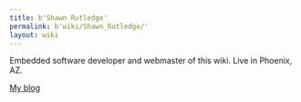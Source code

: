 ```yaml
---
title: b'Shawn Rutledge'
permalink: b'wiki/Shawn_Rutledge/'
layout: wiki
---
```


Embedded software developer and webmaster of this wiki. Live in Phoenix,
AZ.

[My blog](/wiki/User_talk:Rutledge "wikilink")

